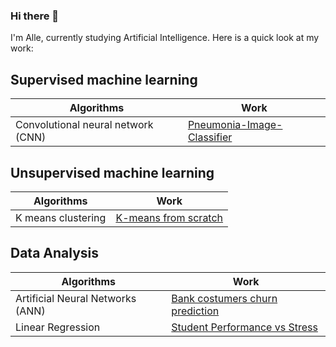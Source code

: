 ### Hi there 👋


I'm Alle, currently studying Artificial Intelligence. Here is a quick look at my work:

## Supervised machine learning 

| Algorithms  | Work |
| ------------- | ------------- |
| Convolutional neural network (CNN)  | [Pneumonia-Image-Classifier](https://github.com/alle1706/Pneumonia-Image-Classifier)  |


## Unsupervised machine learning

| Algorithms  | Work |
| ------------- | ------------- |
| K means clustering | [K-means from scratch](https://github.com/alle1706/Fifa-players-K-cluster-scratch-)  |


## Data Analysis

| Algorithms  | Work |
| ------------- | ------------- |
| Artificial Neural Networks (ANN)  | [Bank costumers churn prediction](https://github.com/alle1706/Churn-prediction)  |
| Linear Regression  | [Student Performance vs Stress](https://github.com/alle1706/Student-performance)  |

